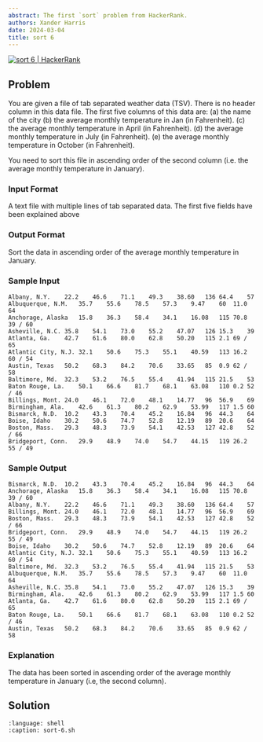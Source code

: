 ```yaml
---
abstract: The first `sort` problem from HackerRank.
authors: Xander Harris
date: 2024-03-04
title: sort 6
---
```


[![sort 6 | HackerRank](https://img.shields.io/badge/HackerRank-green?style=for-the-badge&logo=hackerrank&label=sort%206)](https://www.hackerrank.com/challenges/text-processing-sort-6)

## Problem

You are given a file of tab separated weather data (TSV). There is no header column in this data file.
The first five columns of this data are: (a) the name of the city (b) the average monthly temperature in Jan (in Fahrenheit). (c) the average monthly temperature in April (in Fahrenheit). (d) the average monthly temperature in July (in Fahrenheit). (e) the average monthly temperature in October (in Fahrenheit).

You need to sort this file in ascending order of the second column (i.e. the average monthly temperature in January).

### Input Format

A text file with multiple lines of tab separated data. The first five fields have been explained above

### Output Format

Sort the data in ascending order of the average monthly temperature in January.

### Sample Input

```{code-block} shell
Albany, N.Y.    22.2    46.6    71.1    49.3    38.60   136 64.4    57
Albuquerque, N.M.   35.7    55.6    78.5    57.3    9.47    60  11.0    64
Anchorage, Alaska   15.8    36.3    58.4    34.1    16.08   115 70.8    39 / 60
Asheville, N.C. 35.8    54.1    73.0    55.2    47.07   126 15.3    39
Atlanta, Ga.    42.7    61.6    80.0    62.8    50.20   115 2.1 69 / 65
Atlantic City, N.J. 32.1    50.6    75.3    55.1    40.59   113 16.2    60 / 54
Austin, Texas   50.2    68.3    84.2    70.6    33.65   85  0.9 62 / 58
Baltimore, Md.  32.3    53.2    76.5    55.4    41.94   115 21.5    53
Baton Rouge, La.    50.1    66.6    81.7    68.1    63.08   110 0.2 52 / 46
Billings, Mont. 24.0    46.1    72.0    48.1    14.77   96  56.9    69
Birmingham, Ala.    42.6    61.3    80.2    62.9    53.99   117 1.5 60
Bismarck, N.D.  10.2    43.3    70.4    45.2    16.84   96  44.3    64
Boise, Idaho    30.2    50.6    74.7    52.8    12.19   89  20.6    64
Boston, Mass.   29.3    48.3    73.9    54.1    42.53   127 42.8    52 / 66
Bridgeport, Conn.   29.9    48.9    74.0    54.7    44.15   119 26.2    55 / 49
```

### Sample Output

```{code-block} shell
Bismarck, N.D.  10.2    43.3    70.4    45.2    16.84   96  44.3    64
Anchorage, Alaska   15.8    36.3    58.4    34.1    16.08   115 70.8    39 / 60
Albany, N.Y.    22.2    46.6    71.1    49.3    38.60   136 64.4    57
Billings, Mont. 24.0    46.1    72.0    48.1    14.77   96  56.9    69
Boston, Mass.   29.3    48.3    73.9    54.1    42.53   127 42.8    52 / 66
Bridgeport, Conn.   29.9    48.9    74.0    54.7    44.15   119 26.2    55 / 49
Boise, Idaho    30.2    50.6    74.7    52.8    12.19   89  20.6    64
Atlantic City, N.J. 32.1    50.6    75.3    55.1    40.59   113 16.2    60 / 54
Baltimore, Md.  32.3    53.2    76.5    55.4    41.94   115 21.5    53
Albuquerque, N.M.   35.7    55.6    78.5    57.3    9.47    60  11.0    64
Asheville, N.C. 35.8    54.1    73.0    55.2    47.07   126 15.3    39
Birmingham, Ala.    42.6    61.3    80.2    62.9    53.99   117 1.5 60
Atlanta, Ga.    42.7    61.6    80.0    62.8    50.20   115 2.1 69 / 65
Baton Rouge, La.    50.1    66.6    81.7    68.1    63.08   110 0.2 52 / 46
Austin, Texas   50.2    68.3    84.2    70.6    33.65   85  0.9 62 / 58
```

### Explanation

The data has been sorted in ascending order of the average monthly temperature in January (i.e, the second column).

## Solution

```{literalinclude} sort-6.sh
:language: shell
:caption: sort-6.sh
```
